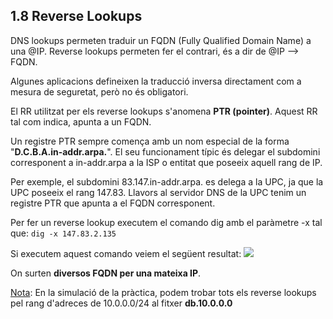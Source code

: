 <h2>1.8 Reverse Lookups</h2>

DNS lookups permeten traduir un FQDN (Fully Qualified Domain Name) a una @IP.
Reverse lookups permeten fer el contrari, és a dir de @IP --> FQDN.

Algunes aplicacions defineixen la traducció inversa directament com a mesura de seguretat, però no és obligatori.

El RR utilitzat per els reverse lookups s'anomena <b>PTR (pointer)</b>. Aquest RR tal com indica, apunta a un FQDN.

Un registre PTR sempre comença amb un nom especial de la forma "<b>D.C.B.A.in-addr.arpa.</b>".
El seu funcionament típic és delegar el subdomini corresponent a in-addr.arpa a la ISP o entitat que poseeix aquell rang de IP.

Per exemple, el subdomini 83.147.in-addr.arpa. es delega a la UPC, ja que la UPC poseeix el rang 147.83.
Llavors al servidor DNS de la UPC tenim un registre PTR que apunta a el FQDN corresponent.

Per fer un reverse lookup executem el comando dig amb el paràmetre -x tal que: `dig -x 147.83.2.135`

Si executem aquest comando veiem el següent resultat:
<img src="https://github.com/akaKush/DNS/blob/main/Teoria_DNS/reverse.png"/>

On surten <b>diversos FQDN per una mateixa IP</b>.




<u>Nota</u>:
En la simulació de la pràctica, podem trobar tots els reverse lookups pel rang d'adreces de 10.0.0.0/24 al fitxer <b>db.10.0.0.0</b>